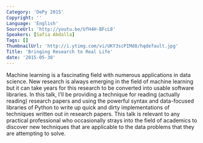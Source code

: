```yaml
---
Category: 'DePy 2015'
Copyright: ''
Language: 'English'
SourceUrl: 'http://youtu.be/UfH4H-BFcL8'
Speakers: [Safia Abdalla]
Tags: []
ThumbnailUrl: 'http://i.ytimg.com/vi/UKY3scPIMd8/hqdefault.jpg'
Title: 'Bringing Research to Real Life'
date: '2015-05-30'
---
```

Machine learning is a fascinating field with numerous applications in data science. New research is always emerging in the field of machine learning but it can take years for this research to be converted into usable software libraries. In this talk, I'll be providing a technique for reading (actually reading) research papers and using the powerful syntax and data-focused libraries of Python to write up quick and dirty implementations of techniques written out in research papers. This talk is relevant to any practical professional who occasionally strays into the field of academics to discover new techniques that are applicable to the data problems that they are attempting to solve.